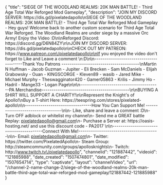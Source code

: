 {
    "title": "SIEGE OF THE WOODLAND REALMS: 20K MAN BATTLE! - Third Age Total War Reforged Mod Gameplay",
    "description": "JOIN MY DISCORD SERVER: https:\/\/dis.gd\/pixelatedapollo\nSIEGE OF THE WOODLAND REALMS: 20K MAN BATTLE! - Third Age Total War Reforged Mod Gameplay - Hey guys! Welcome back to another custom scenario for Third Age Total War Reforged. The Woodland Realms are under siege by a massive Orc Army! Enjoy the Video :D\n\nReforged Discord: https:\/\/discord.gg\/D6N84ZY\n\nJOIN MY DISCORD SERVER: https:\/\/dis.gd\/pixelatedapollo\n\nCHECK OUT MY PATREON: https:\/\/www.patreon.com\/pixelatedapollo\n\nIf you enjoyed the video don't forget to Like and Leave a comment \n:D\n\n-----------------------------------------Thank You Patrons ----------------------------------------\nMartin N Huffman - Jacob Guzman - Jupiter - Eli Brecken - Sam McDaniels - Elijah Grabowsky - Ouan - KINGSCORGE - Kleven89 - wasib - Jared Mike - Michael Murphy - Theswagginator420 - Gamer05863 - Krilis - Jimmy Ho - Hadril -  Mange33 - Logan Page\n\n\n-----------------------------------------PA Merchandise---------------------------------------------\n\nBUYING A SHIRT WILL SUPPORT A CHARITY!\n\nRepresent the Knight's of Apollo!\nBuy a T-shirt Here: https:\/\/teespring.com\/stores\/pixelated-apollo\n\n----------------------------------How You Can Support Me! -----------------------------------\n\n- Like, share and leave a comment :D\n- Turn OFF adblock or whitelist my channel\n- Send me a GREAT battle Replay: pixelatedapollo@gmail.com\n- Purchase a Server at: https:\/\/oasis-hosting.net\/ and use this discount code - PA2017 \n\n------------------------------------------Connect With Me!-----------------------------------------\n\n- Email: pixelatedapollo@gmail.com\n- Twitter: https:\/\/twitter.com\/PixelatedApollo\n- Steam Group:  http:\/\/steamcommunity.com\/groups\/apollosknights\n- Twitch: http:\/\/www.twitch.tv\/pixelatedapollo",
    "channelid": "121887442",
    "videoid": "121885988",
    "date_created": "1507474801",
    "date_modified": "1507654714",
    "type": "captivate",
    "layout": "channelVideo",
    "url": "\/channel-2-name-change-2\/siege-of-the-woodland-realms-20k-man-battle-third-age-total-war-reforged-mod-gameplay\/121887442-121885988"
}